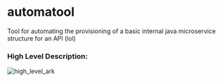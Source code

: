 # automatool
Tool for automating the provisioning of a basic internal java microservice structure for an API (lol)

### High Level Description:

![high_level_ark](https://user-images.githubusercontent.com/26349651/230349320-0803094e-47e4-403e-a0da-1335a952c145.png)
